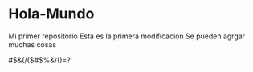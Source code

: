 # Hola-Mundo
Mi primer repositorio
Esta es la primera modificación
Se pueden agrgar muchas cosas

#$&(/($#$%&/()=?
